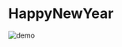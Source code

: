 # HappyNewYear

![demo](https://github.com/Scaarj/HappyNewYear/assets/25565781/07f0408f-0a37-4ba7-8fb0-239dbc000077)
